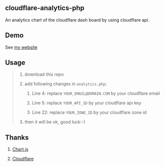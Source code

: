 ## cloudflare-analytics-php
An analytics chart of the cloudflare dash board by using cloudflare api.

## Demo

See [my website](https://4o5.xyz/admin/analytics)

## Usage

> 1. download this repo
> 
> 2. add following changes in `analytics.php`:
>
>    1. Line 4: replace `YOUR_EMAIL@DOMAIN.COM` by your cloudflare email
> 
>    2. Line 5: replace `YOUR_API_ID` by your cloudflare api key
> 
>    3. Line 22: replace `YOUR_ZONE_ID` by your cloudflare zone id
> 
> 3. then it will be ok, good luck:-)

## Thanks

1. [Chart.js](https://www.chartjs.org)

2. [Cloudflare](https://www.cloudflare.com)
